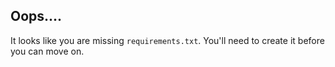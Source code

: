 ## Oops....

It looks like you are missing `requirements.txt`. You'll need to create it before you can move on.
